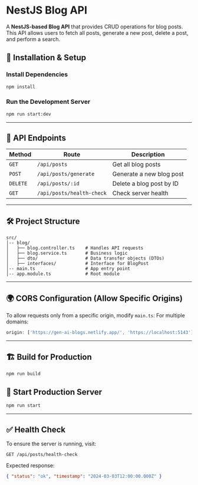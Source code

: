 # NestJS Blog API

A **NestJS-based Blog API** that provides CRUD operations for blog posts. This API allows users to fetch all posts, generate a new post, delete a post, and perform a search.

## 🚀 Installation & Setup


###  Install Dependencies
```sh
npm install
```

###  Run the Development Server
```sh
npm run start:dev
```

---

## 🔗 API Endpoints

| Method | Route                             | Description                      |
|--------|----------------------------------|-----------------------------------|
| `GET`  | `/api/posts`                     | Get all blog posts                |
| `POST` | `/api/posts/generate`            | Generate a new blog post          |
| `DELETE` | `/api/posts/:id`               | Delete a blog post by ID          |
| `GET`  | `/api/posts/health-check`        | Check server health               |

---

## 🛠 Project Structure
```
src/
│-- blog/
│   ├── blog.controller.ts    # Handles API requests
│   ├── blog.service.ts       # Business logic
│   ├── dto/                  # Data transfer objects (DTOs)
│   ├── interfaces/           # Interface for BlogPost
│-- main.ts                   # App entry point
│-- app.module.ts             # Root module
```

---

## 🌍 CORS Configuration (Allow Specific Origins)
To allow requests only from a specific origin, modify `main.ts`:
For multiple domains:
```ts
origin: ['https://gen-ai-blogs.netlify.app/', 'https://localhost:5143']
```

---

## 🏗 Build for Production
```sh
npm run build
```

## 🎯 Start Production Server
```sh
npm run start
```

---

## ✅ Health Check
To ensure the server is running, visit:

```
GET /api/posts/health-check
```
Expected response:
```json
{ "status": "ok", "timestamp": "2024-03-03T12:00:00.000Z" }
```


